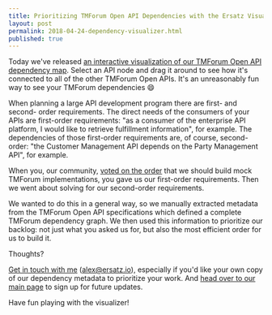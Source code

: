 ```yaml
---
title: Prioritizing TMForum Open API Dependencies with the Ersatz Visualizer
layout: post
permalink: 2018-04-24-dependency-visualizer.html
published: true
---
```


Today we've released [an interactive visualization of our TMForum Open API dependency map](/depviz). Select an API node and drag it around to see how it's connected to all of the other TMForum Open APIs. It's an unreasonably fun way to see your TMForum dependencies 😄

When planning a large API development program there are first- and second- order requirements. The direct needs of the consumers of your APIs are first-order requirements: "as a consumer of the enterprise API platform, I would like to retrieve fulfillment information", for example. The dependencies of those first-order requirements are, of course, second-order: "the Customer Management API depends on the Party Management API", for example.

When you, our community, [voted on the order](https://docs.google.com/forms/d/e/1FAIpQLSfSe94015z7HtFO7HCyavmtcLdF3ogxaWvUMMstmlPX-2GDJQ/viewform) that we should build mock TMForum implementations, you gave us our first-order requirements. Then we went about solving for our second-order requirements.

We wanted to do this in a general way, so we manually extracted metadata from the TMForum Open API specifications which defined a complete TMForum dependency graph. We then used this information to prioritize our backlog: not just what you asked us for, but also the most efficient order for us to build it.

Thoughts?

[Get in touch with me](mailto:alex@ersatz.io) (alex@ersatz.io), especially if you'd like your own copy of our dependency metadata to prioritize your work. And [head over to our main page](http://ersatz.io/) to sign up for future updates.

Have fun playing with the visualizer!
